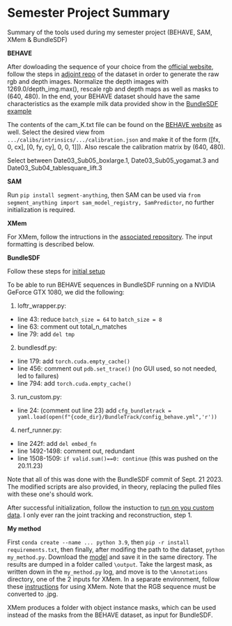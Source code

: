 # Semester Project Summary
Summary of the tools used during my semester project (BEHAVE, SAM, XMem & BundleSDF)

**BEHAVE**

After dowloading the sequence of your choice from the [official website](https://virtualhumans.mpi-inf.mpg.de/behave/license.html), follow the steps in [adjoint repo](https://github.com/xiexh20/behave-dataset#generate-images-from-raw-videos) of the dataset in order to generate the raw rgb and depth images. Normalize the depth images with 1269.0/depth_img.max(), rescale rgb and depth maps as well as masks to (640, 480). In the end, your BEHAVE dataset should have the same characteristics as the example milk data provided show in the [BundleSDF example](https://github.com/NVlabs/BundleSDF#run-on-your-custom-data)

The contents of the cam_K.txt file can be found on the [BEHAVE website](https://datasets.d2.mpi-inf.mpg.de/cvpr22behave/calibs.zip) as well. Select the desired view from `.../calibs/intrinsics/.../calibration.json` and make it of the form ([fx, 0, cx], [0, fy, cy], 0, 0, 1]]). Also rescale the calibration matrix by (640, 480).

Select between Date03\_Sub05\_boxlarge.1, Date03\_Sub05\_yogamat.3 and Date03\_Sub04\_tablesquare\_lift.3

**SAM**

Run `pip install segment-anything`, then SAM can be used via `from segment_anything import sam_model_registry, SamPredictor`, no further initialization is required. 

**XMem**

For XMem, follow the intructions in the [associated repository](https://github.com/hkchengrex/XMem/blob/main/docs/INFERENCE.md#inference). The input formatting is described below. 

**BundleSDF**

Follow these steps for [initial setup](https://github.com/NVlabs/BundleSDF#dockerenvironment-setup)

To be able to run BEHAVE sequences in BundleSDF running on a NVIDIA GeForce GTX 1080, we did the following:
1. loftr_wrapper.py:
-  line 43: reduce `batch_size = 64` to `batch_size = 8`
-  line 63: comment out total_n_matches
-  line 79: add `del tmp`

2. bundlesdf.py:
-  line 179: add `torch.cuda.empty_cache()`
-  line 456: comment out `pdb.set_trace()` (no GUI used, so not needed, led to failures)
-  line 794: add `torch.cuda.empty_cache()`
  
3. run_custom.py:
-  line 24: (comment out line 23) add `cfg_bundletrack = yaml.load(open(f"{code_dir}/BundleTrack/config_behave.yml",'r'))`
  
4. nerf_runner.py:
-  line 242f: add `del embed_fn`
-  line 1492-1498: comment out, redundant
-  line 1508-1509: `if valid.sum()==0: continue` (this was pushed on the 20.11.23)

  Note that all of this was done with the BundleSDF commit of Sept. 21 2023. The modified scripts are also provided, in theory, replacing the pulled files with these one's should work. 

After successful initialization, follow the instuction to [run on you custom data](https://github.com/NVlabs/BundleSDF#run-on-your-custom-data). I only ever ran the joint tracking and reconstruction, step 1.

**My method**

First `conda create --name ... python 3.9`, then `pip -r install requirements.txt`, then finally, after modifing the path to the dataset, `python my_method.py`. Download the [model](https://dl.fbaipublicfiles.com/segment_anything/sam_vit_h_4b8939.pth) and save it in the same directory. The results are dumped in a folder called `\output`. Take the largest mask, as written down in the  `my_method.py` log, and move is to the `\Annotations` directory, one of the 2 inputs for XMem. In a separate environment, follow these [instructions](https://github.com/hkchengrex/XMem/blob/main/docs/INFERENCE.md#on-custom-data) for using XMem. Note that the RGB sequence must be converted to .jpg. 

XMem produces a folder with object instance masks, which can be used instead of the masks from the BEHAVE dataset, as input for BundleSDF.

